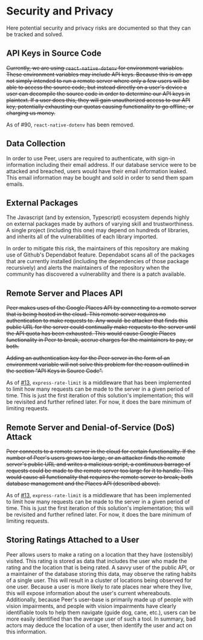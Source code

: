 # Security and Privacy

Here potential security and privacy risks are documented so that they can be tracked and solved.

## API Keys in Source Code

~~Currently, we are using `react-native-dotenv` for environment variables. These environment variables may include API keys. Because this is an app not simply intended to run a remote server where only a few users will be able to access the source code, but instead directly on a user's device a user can decompile the source code in order to determine our API keys in plaintext. If a user does this, they will gain unauthorized access to our API key, potentially exhausting our quotas causing functionality to go offline, or charging us money.~~

As of #90, `react-native-dotenv` has been removed.

## Data Collection

In order to use Peer, users are required to authenticate, with sign-in information including their email address. If our database service were to be attacked and breached, users would have their email information leaked. This email information may be bought and sold in order to send them spam emails.

## External Packages

The Javascript (and by extension, Typescript) ecosystem depends highly on external packages made by authors of varying skill and trustworthiness. A single project (including this one) may depend on hundreds of libraries, and inherits all of the vulnerabilities of each library imported.

In order to mitigate this risk, the maintainers of this repository are making use of Github's Dependabot feature. Dependabot scans all of the packages that are currently installed (including the dependencies of those package recursively) and alerts the maintainers of the repository when the community has discovered a vulnerability and there is a patch available.

## Remote Server and Places API

~~Peer makes uses of the Google Places API by connecting to a remote server that is being hosted in the cloud. This remote server requires no authentication to make requests to. Any would-be attacker that finds this public URL for the server could continually make requests to the server until the API quota has been exhausted. This would cause Google Places functionality in Peer to break, accrue charges for the maintainers to pay, or both.~~

~~Adding an authentication key for the Peer server in the form of an environment variable will not solve this problem for the reason outlined in the section "API Keys in Source Code".~~

As of [#13](https://github.com/Peer-Stevens/peer-server/pull/13), `express-rate-limit` is a middleware that has been implemented to limit how many requests can be made to the server in a given period of time. This is just the first iteration of this solution's implementation; this will be revisited and further refined later. For now, it does the bare minimum of limiting requests.

## Remote Server and Denial-of-Service (DoS) Attack

~~Peer connects to a remote server in the cloud for certain functionality. If the number of Peer's users grows too large, or an attacker finds the remote server's public URL and writes a malicious script, a continuous barrage of requests could be made to the remote server too large for it to handle. This would cause all functionality that requires the remote server to break; both database management and the Places API (described above).~~

As of [#13](https://github.com/Peer-Stevens/peer-server/pull/13), `express-rate-limit` is a middleware that has been implemented to limit how many requests can be made to the server in a given period of time. This is just the first iteration of this solution's implementation; this will be revisited and further refined later. For now, it does the bare minimum of limiting requests.

## Storing Ratings Attached to a User

Peer allows users to make a rating on a location that they have (ostensibly) visited. This rating is stored as data that includes the user who made the rating and the location that is being rated. A savvy user of the public API, or a maintainer of the database storing this data, may observe the rating habits of a single user. This will result in a cluster of locations being observed for one user. Because a user is more likely to rate places near where they live, this will expose information about the user's current whereabouts. Additionally, because Peer's user-base is primarily made up of people with vision impairments, and people with vision impairments have clearly identifiable tools to help them navigate (guide dog, cane, etc.), users can be more easily identified than the average user of such a tool. In summary, bad actors may deduce the location of a user, then identify the user and act on this information.